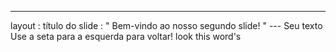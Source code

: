 ---
 layout : título do slide
 : " Bem-vindo ao nosso segundo slide! " 
--- Seu texto Use a seta para a esquerda para voltar!
look this word's
